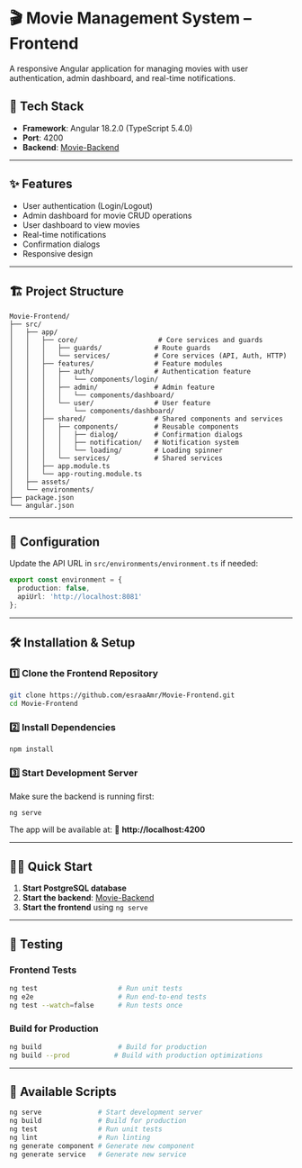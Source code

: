 # 🎬 Movie Management System – Frontend

A responsive Angular application for managing movies with user authentication, admin dashboard, and real-time notifications.

## 🚀 Tech Stack
- **Framework**: Angular 18.2.0 (TypeScript 5.4.0)
- **Port**: 4200
- **Backend**: [Movie-Backend](https://github.com/esraaAmr/Movie-Backend)

---

## ✨ Features
- User authentication (Login/Logout)
- Admin dashboard for movie CRUD operations
- User dashboard to view movies
- Real-time notifications
- Confirmation dialogs
- Responsive design

---

## 🏗️ Project Structure
```
Movie-Frontend/
├── src/
│   ├── app/
│   │   ├── core/                    # Core services and guards
│   │   │   ├── guards/             # Route guards
│   │   │   └── services/           # Core services (API, Auth, HTTP)
│   │   ├── features/               # Feature modules
│   │   │   ├── auth/               # Authentication feature
│   │   │   │   └── components/login/
│   │   │   ├── admin/              # Admin feature
│   │   │   │   └── components/dashboard/
│   │   │   └── user/               # User feature
│   │   │       └── components/dashboard/
│   │   ├── shared/                 # Shared components and services
│   │   │   ├── components/         # Reusable components
│   │   │   │   ├── dialog/         # Confirmation dialogs
│   │   │   │   ├── notification/   # Notification system
│   │   │   │   └── loading/        # Loading spinner
│   │   │   └── services/           # Shared services
│   │   ├── app.module.ts
│   │   └── app-routing.module.ts
│   ├── assets/
│   └── environments/
├── package.json
└── angular.json
```

---

## 🔧 Configuration
Update the API URL in `src/environments/environment.ts` if needed:

```ts
export const environment = {
  production: false,
  apiUrl: 'http://localhost:8081'
};
```

---

## 🛠️ Installation & Setup

### 1️⃣ Clone the Frontend Repository
```bash
git clone https://github.com/esraaAmr/Movie-Frontend.git
cd Movie-Frontend
```

### 2️⃣ Install Dependencies
```bash
npm install
```

### 3️⃣ Start Development Server
Make sure the backend is running first:
```bash
ng serve
```

The app will be available at:
🔗 **http://localhost:4200**

---

## 🏃‍♂️ Quick Start

1. **Start PostgreSQL database**
2. **Start the backend**: [Movie-Backend](https://github.com/esraaAmr/Movie-Backend)
3. **Start the frontend** using `ng serve`

---

## 🧪 Testing

### Frontend Tests
```bash
ng test                    # Run unit tests
ng e2e                     # Run end-to-end tests
ng test --watch=false      # Run tests once
```

### Build for Production
```bash
ng build                   # Build for production
ng build --prod           # Build with production optimizations
```

---

## 📝 Available Scripts

```bash
ng serve              # Start development server
ng build              # Build for production
ng test               # Run unit tests
ng lint               # Run linting
ng generate component # Generate new component
ng generate service   # Generate new service
```
